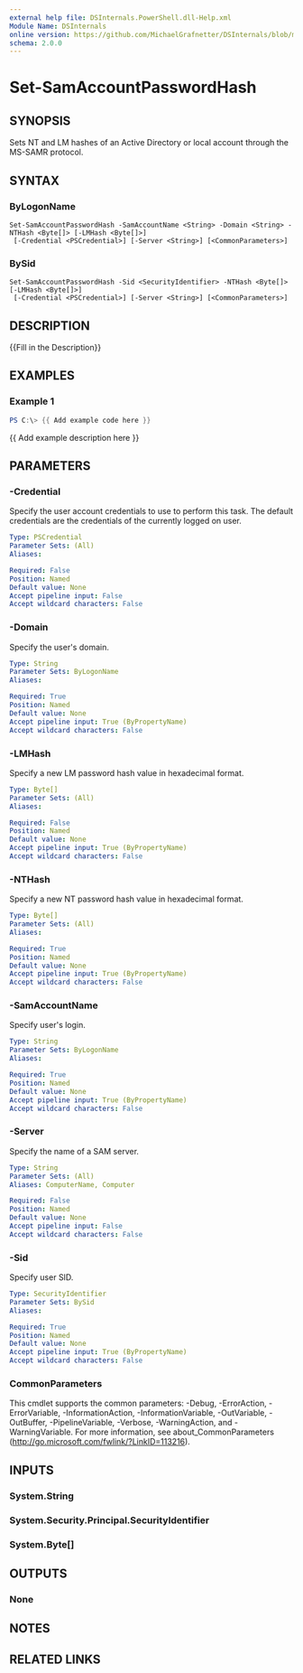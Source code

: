 ```yaml
---
external help file: DSInternals.PowerShell.dll-Help.xml
Module Name: DSInternals
online version: https://github.com/MichaelGrafnetter/DSInternals/blob/master/Documentation/PowerShell/Set-SamAccountPasswordHash.md
schema: 2.0.0
---
```


# Set-SamAccountPasswordHash

## SYNOPSIS
Sets NT and LM hashes of an Active Directory or local account through the MS-SAMR protocol.

## SYNTAX

### ByLogonName
```
Set-SamAccountPasswordHash -SamAccountName <String> -Domain <String> -NTHash <Byte[]> [-LMHash <Byte[]>]
 [-Credential <PSCredential>] [-Server <String>] [<CommonParameters>]
```

### BySid
```
Set-SamAccountPasswordHash -Sid <SecurityIdentifier> -NTHash <Byte[]> [-LMHash <Byte[]>]
 [-Credential <PSCredential>] [-Server <String>] [<CommonParameters>]
```

## DESCRIPTION
{{Fill in the Description}}

## EXAMPLES

### Example 1
```powershell
PS C:\> {{ Add example code here }}
```

{{ Add example description here }}

## PARAMETERS

### -Credential
Specify the user account credentials to use to perform this task.
The default credentials are the credentials of the currently logged on user.

```yaml
Type: PSCredential
Parameter Sets: (All)
Aliases:

Required: False
Position: Named
Default value: None
Accept pipeline input: False
Accept wildcard characters: False
```

### -Domain
Specify the user's domain.

```yaml
Type: String
Parameter Sets: ByLogonName
Aliases:

Required: True
Position: Named
Default value: None
Accept pipeline input: True (ByPropertyName)
Accept wildcard characters: False
```

### -LMHash
Specify a new LM password hash value in hexadecimal format.

```yaml
Type: Byte[]
Parameter Sets: (All)
Aliases:

Required: False
Position: Named
Default value: None
Accept pipeline input: True (ByPropertyName)
Accept wildcard characters: False
```

### -NTHash
Specify a new NT password hash value in hexadecimal format.

```yaml
Type: Byte[]
Parameter Sets: (All)
Aliases:

Required: True
Position: Named
Default value: None
Accept pipeline input: True (ByPropertyName)
Accept wildcard characters: False
```

### -SamAccountName
Specify user's login.

```yaml
Type: String
Parameter Sets: ByLogonName
Aliases:

Required: True
Position: Named
Default value: None
Accept pipeline input: True (ByPropertyName)
Accept wildcard characters: False
```

### -Server
Specify the name of a SAM server.

```yaml
Type: String
Parameter Sets: (All)
Aliases: ComputerName, Computer

Required: False
Position: Named
Default value: None
Accept pipeline input: False
Accept wildcard characters: False
```

### -Sid
Specify user SID.

```yaml
Type: SecurityIdentifier
Parameter Sets: BySid
Aliases:

Required: True
Position: Named
Default value: None
Accept pipeline input: True (ByPropertyName)
Accept wildcard characters: False
```

### CommonParameters
This cmdlet supports the common parameters: -Debug, -ErrorAction, -ErrorVariable, -InformationAction, -InformationVariable, -OutVariable, -OutBuffer, -PipelineVariable, -Verbose, -WarningAction, and -WarningVariable. For more information, see about_CommonParameters (http://go.microsoft.com/fwlink/?LinkID=113216).

## INPUTS

### System.String
### System.Security.Principal.SecurityIdentifier
### System.Byte[]
## OUTPUTS

### None
## NOTES

## RELATED LINKS
